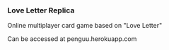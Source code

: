 ### Love Letter Replica
Online multiplayer card game based on "Love Letter"

Can be accessed at penguu.herokuapp.com 
